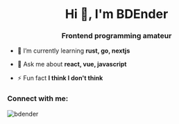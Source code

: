 <h1 align="center">Hi 👋, I'm BDEnder</h1>
<h3 align="center">Frontend programming amateur</h3>

- 🌱 I’m currently learning **rust, go, nextjs**

- 💬 Ask me about **react, vue, javascript**

- ⚡ Fun fact **I think I don't think**

<h3 align="left">Connect with me:</h3>
<p align="left">
</p>

<p><img align="center" src="https://github-readme-stats.vercel.app/api/top-langs?username=bdender&show_icons=true&locale=en&layout=compact" alt="bdender" /></p>

